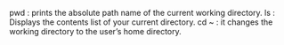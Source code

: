 pwd : prints the absolute path name of the current working directory.
ls : Displays the contents list of your current directory.
cd ~ : it changes the working directory to the user’s home directory.

